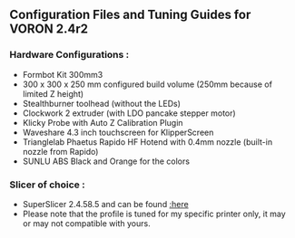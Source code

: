 ## Configuration Files and Tuning Guides for VORON 2.4r2

### Hardware Configurations :
- Formbot Kit 300mm3
- 300 x 300 x 250 mm configured build volume (250mm because of limited Z height)
- Stealthburner toolhead (without the LEDs)
- Clockwork 2 extruder (with LDO pancake stepper motor)
- Klicky Probe with Auto Z Calibration Plugin
- Waveshare 4.3 inch touchscreen for KlipperScreen
- Trianglelab Phaetus Rapido HF Hotend with 0.4mm nozzle (built-in nozzle from Rapido)
- SUNLU ABS Black and Orange for the colors

### Slicer of choice : 
- SuperSlicer 2.4.58.5 and can be found [:here](https://github.com/supermerill/SuperSlicer/releases)
- Please note that the profile is tuned for my specific printer only, it may or may not compatible with yours.
   

<!---
oktavianusricky/oktavianusricky is a ✨ special ✨ repository because its `README.md` (this file) appears on your GitHub profile.
You can click the Preview link to take a look at your changes.
--->
